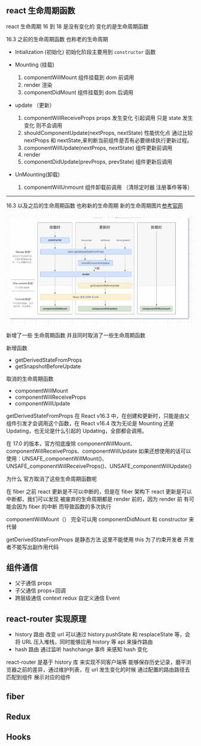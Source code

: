 ## react 生命周期函数

react 生命周期 16 到 18 是没有变化的 变化的是生命周期函数

16.3 之前的生命周期函数 也称老的生命周期

- Intialization (初始化)
  初始化阶段主要用到 `constructor` 函数
- Mounting (挂载)

  1. componentWillMount 组件挂载到 dom 前调用
  2. render 渲染
  3. componentDidMount 组件挂载到 dom 后调用

- update （更新）

  1. componentWillReceiveProps props 发生变化 引起调用 只是 state 发生变化 则不会调用
  2. shouldComponentUpdate(nextProps, nextState) 性能优化点 通过比较 nextProps 和 nextState,来判断当前组件是否有必要继续执行更新过程。
  3. componentWillUpdate(nextProps, nextState) 组件更新前调用
  4. render
  5. componentDidUpdate(prevProps, prevState) 组件更新后调用

- UnMounting(卸载)

  1. componentWillUnmount 组件卸载前调用 （清除定时器 注册事件等等）

---

16.3 以及之后的生命周期函数 也称新的生命周期 新的生命周期图片[参考官网](https://projects.wojtekmaj.pl/react-lifecycle-methods-diagram/)

![](img/react_cycle_1.jpg)

新增了一些 生命周期函数 并且同时取消了一些生命周期函数

新增函数

- getDerivedStateFromProps
- getSnapshotBeforeUpdate

取消的生命周期函数

- componentWillMount
- componentWillReceiveProps
- componentWillUpdate

getDerivedStateFromProps 在 React v16.3 中，在创建和更新时，只能是由父组件引发才会调用这个函数，在 React v16.4 改为无论是 Mounting 还是 Updating，也无论是什么引起的 Updating，全部都会调用。

在 17.0 的版本，官方彻底废除 componentWillMount、componentWillReceiveProps、componentWillUpdate
如果还想使用的话可以使用：UNSAFE_componentWillMount()、UNSAFE_componentWillReceiveProps()、UNSAFE_componentWillUpdate()

为什么 官方取消了这些生命周期函数呢

在 fiber 之前 react 更新是不可以中断的，但是在 fiber 架构下 react 更新是可以中断都，我们可以发现 被废弃的生命周期都是 render 前的，因为 render 前 有可能会因为 fiber 的中断 而导致函数的多次执行

componentWillMount（） 完全可以用 componentDidMount 和 constructor 来代替

getDerivedStateFromProps 是静态方法 这里不能使用 this 为了约束开发者 开发者不能写出副作用代码

## 组件通信

- 父子通信 props
- 子父通信 props+回调
- 跨层级通信 context redux 自定义通信 Event

## react-router 实现原理

- history 路由
  改变 url 可以通过 history.pushState 和 resplaceState 等，会将 URL 压入堆栈，同时能够应用 history 等 api 来操作路由
- hash 路由
  通过监听 hashchange 事件 来感知 hash 变化

react-router 是基于 history 库 来实现不同客户端等 能够保存历史记录，磨平浏览器之前的差异，通过维护列表，在 url 发生变化的时候 通过配置的路由路径去匹配到组件 展示对应的组件

## fiber

## Redux

## Hooks
